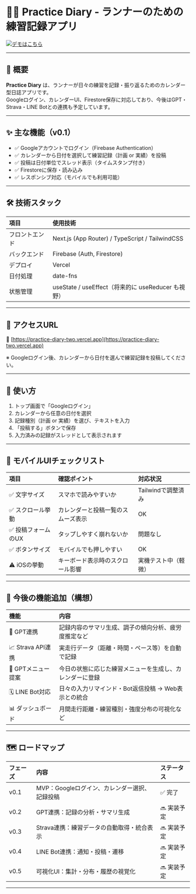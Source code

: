 # 🏃‍♂️ Practice Diary - ランナーのための練習記録アプリ

[![デモはこちら](https://img.shields.io/badge/Live-Demo-blue?style=flat-square)](https://practice-diary-two.vercel.app/)

---

## 📌 概要

**Practice Diary** は、ランナーが日々の練習を記録・振り返るためのカレンダー型日誌アプリです。  
Googleログイン、カレンダーUI、Firestore保存に対応しており、今後はGPT・Strava・LINE Botとの連携も予定しています。

---

## ✨ 主な機能（v0.1）

- ✅ Googleアカウントでログイン（Firebase Authentication）
- ✅ カレンダーから日付を選択して練習記録（計画 or 実績）を投稿
- ✅ 投稿は日付単位でスレッド表示（タイムスタンプ付き）
- ✅ Firestoreに保存・読み込み
- ✅ レスポンシブ対応（モバイルでも利用可能）

---

## 🛠️ 技術スタック

| 項目 | 使用技術 |
|:--|:--|
| フロントエンド | Next.js (App Router) / TypeScript / TailwindCSS |
| バックエンド | Firebase (Auth, Firestore) |
| デプロイ | Vercel |
| 日付処理 | date-fns |
| 状態管理 | useState / useEffect（将来的に useReducer も視野） |

---

## 🚀 アクセスURL

📎 [https://practice-diary-two.vercel.app](https://practice-diary-two.vercel.app)

※ Googleログイン後、カレンダーから日付を選んで練習記録を投稿してください。

---

## 🧪 使い方

1. トップ画面で「Googleログイン」
2. カレンダーから任意の日付を選択
3. 記録種別（計画 or 実績）を選び、テキストを入力
4. 「投稿する」ボタンで保存
5. 入力済みの記録がスレッドとして表示されます

---

## 📱 モバイルUIチェックリスト

| 項目 | 確認ポイント | 対応状況 |
|:--|:--|:--|
| ✅ 文字サイズ | スマホで読みやすいか | Tailwindで調整済み |
| ✅ スクロール挙動 | カレンダーと投稿一覧のスムーズ表示 | OK |
| ✅ 投稿フォームのUX | タップしやすく崩れないか | 問題なし |
| ✅ ボタンサイズ | モバイルでも押しやすい | OK |
| ⚠️ iOSの挙動 | キーボード表示時のスクロール影響 | 実機テスト中（軽微）

---

## 🔮 今後の機能追加（構想）

| 機能 | 内容 |
|:--|:--|
| 🤖 GPT連携 | 記録内容のサマリ生成、調子の傾向分析、疲労度推定など |
| 📈 Strava API連携 | 実走行データ（距離・時間・ペース等）を自動で記録 |
| 🧠 GPTメニュー提案 | 今日の状態に応じた練習メニューを生成し、カレンダーに登録 |
| 🗓️ LINE Bot対応 | 日々の入力リマインド・Bot返信投稿 → Web表示との統合 |
| 📊 ダッシュボード | 月間走行距離・練習種別・強度分布の可視化など |

---

## 🗺️ ロードマップ

| フェーズ | 内容 | ステータス |
|:--|:--|:--|
| v0.1 | MVP：Googleログイン、カレンダー選択、記録投稿 | ✅ 完了 |
| v0.2 | GPT連携：記録の分析・サマリ生成 | 🔜 実装予定 |
| v0.3 | Strava連携：練習データの自動取得・統合表示 | 🔜 実装予定 |
| v0.4 | LINE Bot連携：通知・投稿・遷移 | 🔜 実装予定 |
| v0.5 | 可視化UI：集計・分布・履歴の視覚化 | 🔜 実装予定 |
---
